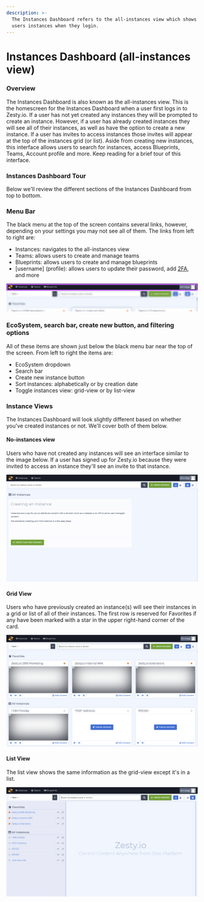 ```yaml
---
description: >-
  The Instances Dashboard refers to the all-instances view which shows all of a
  users instances when they login.
---
```


# Instances Dashboard \(all-instances view\)

### **Overview**

The Instances Dashboard is also known as the all-instances view. This is the homescreen for the Instances Dashboard when a user first logs in to Zesty.io. If a user has not yet created any instances they will be prompted to create an instance. However, if a user has already created instances they will see all of their instances, as well as have the option to create a new instance. If a user has invites to access instances those invites will appear at the top of the instances grid \(or list\). Aside from creating new instances,  this interface allows users to search for instances, access Blueprints, Teams, Account profile and more. Keep reading for a brief tour of this interface.

### Instances Dashboard Tour

Below we'll review the different sections of the Instances Dashboard from top to bottom.

### Menu Bar

The black menu at the top of the screen contains several links, however, depending on your settings you may not see all of them. The links from left to right are:

* Instances: navigates to the all-instances view
* Teams: allows users to create and manage teams
* Blueprints: allows users to create and manage blueprints
* \[username\] \(profile\): allows users to update their password, add [2FA](https://zesty.org/services/web-engine/guides/how-to-set-up-two-factor-authentication), and more

![Menu bar outlined in purple at the top of the screen.](../../.gitbook/assets/accounts-menu-bar.png)

### EcoSystem, search bar, create new button, and filtering options

All of these items are shown just below the black menu bar near the top of the screen. From left to right the items are:

* EcoSystem dropdown
* Search bar
* Create new instance button
* Sort instances: alphabetically or by creation date
* Toggle instances view: grid-view or by list-view

### Instance Views

The Instances Dashboard will look slightly different based on whether you've created instances or not. We'll cover both of them below. 

#### No-instances view

Users who have not created any instances will see an interface similar to the image below. If a user has signed up for Zesty.io because they were invited to access an instance they'll see an invite to that instance. 

![Instances Dashboard create-an-instance card.](../../.gitbook/assets/new-account-accounts-interface.png)

#### Grid View

Users who have previously created an instance\(s\) will see their instances in a grid or list of all of their instances. The first row is reserved for Favorites if any have been marked with a star in the upper right-hand corner of the card. 

![Instances Dashboard grid-view shows instances on blocks or cards.](../../.gitbook/assets/instance-created-interface.png)

#### List View

The list view shows the same information as the grid-view except it's in a list.

![Instances Dashboard list-view shows instances in a list.](../../.gitbook/assets/instances-created-list-view.png)

